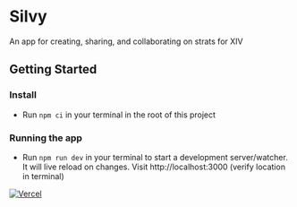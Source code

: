 # Silvy

An app for creating, sharing, and collaborating on strats for XIV

## Getting Started

### Install

- Run `npm ci` in your terminal in the root of this project

### Running the app

- Run `npm run dev` in your terminal to start a development server/watcher. It will live reload on changes. Visit http://localhost:3000 (verify location in terminal)

[![Vercel][vercel-image]][vercel-url]

[vercel-image]: https://user-images.githubusercontent.com/9692284/192920193-fc967232-e0ba-425f-af63-c8eff3fe3216.png
[vercel-url]: https://vercel.com/?utm_source=rainbow-cafe&utm_campaign=oss
